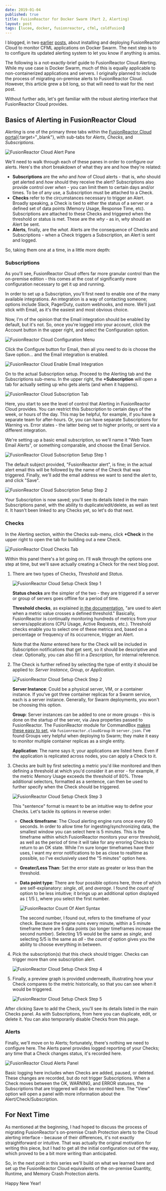 ```yaml
---
date: 2019-01-04
published: true
title: FusionReactor for Docker Swarm (Part 2, Alerting)
layout: post
tags: [lucee, docker, fusionreactor, cfml, coldfusion]
---
```

I blogged, in two [earlier](/2018/11/21/installing-fusionreactor-for-docker-swarm.html) [posts](/2018/12/14/update-to-fusionreactor-cloud-configuration-on-swarm.html), about installing and deploying FusionReactor Cloud to monitor CFML applications on Docker Swarm. The next step is to to configure its updated alerting system to let you know if anything is amiss.
<!--more-->

The following is a not-exactly-brief guide to FusionReactor Cloud Alerting. While my use case is Docker Swarm, much of this is equally applicable to non-containerized applications and servers. I originally planned to include the process of migrating on-premise alerts to FusionReactor Cloud. However, this article grew a bit long, so that will need to wait for the next post.

Without further ado, let's get familiar with the robust alerting interface that FusionReactor Cloud provides.

## Basics of Alerting in FusionReactor Cloud

*Alerting* is one of the primary three tabs within the [FusionReactor Cloud portal](https://app.fusionreactor.io/){:target="_blank"}, with sub-tabs for *Alerts*, *Checks*, and *Subscriptions*.

![FusionReactor Cloud Alert Pane][fr-cloud-alerting-pane]

We'll need to walk through each of these panes in order to configure our alerts. Here's the short breakdown of what they are and how they're related:

- **Subscriptions** are the *who* and *how* of Cloud alerts - that is, *who* should get alerted and *how* should they receive the alert? Subscriptions also provide control over *when* - you can limit them to certain days and/or times. To be of any use, a Subscription must be attached to a Check.
- **Checks** refer to the circumstances necessary to trigger an Alert. Broadly speaking, a Check is tied to either the status of a server or a defined set of data points (Memory Usage, Response Time, etc). Subscriptions are attached to these Checks and triggered when the threshold or status is met. These are the *why* - as in, *why* should an Alert be sent.
- **Alerts**, finally, are the *what*. Alerts are the consequence of Checks and Subscriptions - when a Check triggers a Subscription, an Alert is sent and logged.

So, taking them one at a time, in a little more depth:

### Subscriptions

As you'll see, FusionReactor Cloud offers far more granular control than the on-premise edition - this comes at the cost of significantly more configuration necessary to get it up and running.

In order to set up a Subscription, you'll first need to enable one of the many available integrations. An integration is a way of contacting someone; options include Slack, PagerDuty, custom webhooks, and more. We'll just stick with Email, as it's the easiest and most obvious choice.

Now, I'm of the opinion that the Email integration should be enabled by default, but it's not. So, once you're logged into your account, click the Account button in the upper right, and select the Configuration option.

![FusionReactor Cloud Configuration Menu][fr-cloud-configuration-menu]

Click the Configure button for Email, then all you need to do is choose the Save option... and the Email integration is enabled.

![FusionReactor Cloud Enable Email Integration][fr-cloud-email-configuration]

On to the actual Subscription setup. Proceed to the Alerting tab and the Subscriptions sub-menu. In the upper right, the **+Subscription** will open a tab for actually setting up who gets alerts (and when it happens).

![FusionReactor Cloud Subscription Tab][fr-cloud-subscription-tab]

Here, you start to see the level of control that Alerting in FusionReactor Cloud provides. You can restrict this Subscription to certain days of the week, or hours of the day. This may be helpful, for example, if you have a separate team for after-hours. Or, you can have separate Subscriptions for Warning vs. Error states - the latter being set to higher priority, or sent via a different integration.

We're setting up a basic email subscription, so we'll name it "Web Team Email Alerts", or something comparable, and choose the Email Service.

![FusionReactor Cloud Subscription Setup Step 1][fr-cloud-subscription-1]

The default subject provided, "FusionReactor alert", is fine; in the actual alert email this will be followed by the name of the Check that was triggered. Finally, we'll add the email address we want to send the alert to, and click "Save".

![FusionReactor Cloud Subscription Setup Step 2][fr-cloud-subscription-2]

Your Subscription is now saved; you'll see its details listed in the main Subscriptions panel, with the ability to duplicate/edit/delete, as well as test it. It hasn't been linked to any Checks yet, so let's do that next.

### Checks

In the Alerting section, within the Checks sub-menu, click **+Check** in the upper right to open the tab for building out a new Check.

![FusionReactor Cloud Checks Tab][fr-cloud-checks-tab]

Within this panel there's a lot going on. I'll walk through the options one step at time, but we'll save actually creating a Check for the next blog post.

1. There are two types of Checks, *Threshold* and *Status*.

    ![FusionReactor Cloud Setup Check Step 1][fr-cloud-checks-setup-1]

    **Status checks** are the simpler of the two - they are triggered if a server or group of servers goes offline for a period of time.

    **Threshold checks**, as explained [in the documentation](https://docs.fusionreactor.io/guides/alerting/#checks), "are used to alert when a metric value crosses a defined threshold." Basically, FusionReactor is continually monitoring hundreds of metrics from your servers/applications (CPU Usage, Active Requests, etc.). Threshold checks enable you to select one of these metrics and, based on a percentage or frequency of its occurrence, trigger an Alert.

    Note that the *Name* entered here for the Check will be included in Subscription notifications that get sent, so it should be descriptive and clear. Optionally, you can also fill in a *Description*, for internal reference.

2. The Check is further refined by selecting the type of entity it should be applied to: *Server Instance*, *Group*, or *Application*.

    ![FusionReactor Cloud Setup Check Step 2][fr-cloud-checks-setup-2]

    **Server Instance**: Could be a physical server, VM, or a container instance. If you've got three container replicas for a Swarm service, each is a server instance. Generally, for Swarm deployments, you won't be choosing this option.

    **Group**: Server instances can be added to one or more groups - this is done on the startup of the server, via Java properties passed to FusionReactor. The FusionReactor module for CommandBox [makes these easy to set](/2018/11/21/installing-fusionreactor-for-docker-swarm.html#configuration), via `fusionreactor.cloudGroup` in `server.json`. I've found Groups very helpful when deploying to Swarm; they make it easy to monitor  multiple container replicas as a single entity.

    **Application**: The name says it; your applications are listed here. Even if the application is replicated across nodes, you can apply a Check to it.

3. Checks are built by first selecting a metric you'd like monitored and then defining a threshold at which you'd consider it an error - for example, if the metric Memory Usage exceeds the threshold of 80%. Three additional selectors, formatted as a sentence, can then be used to further specify when the Check should be triggered.

    ![FusionReactor Cloud Setup Check Step 3][fr-cloud-checks-setup-3]

    This "sentence" format is meant to be an intuitive way to define your Checks. Let's tackle its options in reverse order:

    - **Check timeframe**: The Cloud alerting engine runs once every 60 seconds. In order to allow time for ingesting/synchronizing data, the smallest window you can select here is 5 minutes. This is the timeframe within which FusionReactor monitors your error threshold, as well as the period of time it will take for any erroring Checks to return to an OK state. While I'm sure longer timeframes have their uses, I want my error notifications to be as close to realtime as possible, so I've exclusively used the "5 minutes" option here.
    - **Greater/Less Than**: Set the error state as greater or less than the threshold.
    - **Data point type**: There are four possible options here, three of which are self-explanatory: *single*, *all*, and *average*. I found the *count of* option to be less intuitive; it brings up an additional option displayed as ( 1/5 ), where you select the first number.

        ![FusionReactor Count Of Alert Syntax][fr-cloud-count-of-alert]

      The second number, I found out, refers to the timeframe of your check. Because the engine runs every minute, within a 5 minute timeframe there are 5 data points (so longer timeframes increase the second number). Selecting 1/5 would be the same as *single*, and selecting 5/5 is the same as *all* - the *count of* option gives you the ability to choose everything in between.

4. Pick the subscription(s) that this check should trigger. Checks can trigger more than one subscription alert.

    ![FusionReactor Cloud Setup Check Step 4][fr-cloud-checks-setup-4]

5. Finally, a preview graph is provided underneath, illustrating how your Check compares to the metric historically, so that you can see when it would be triggered.

    ![FusionReactor Cloud Setup Check Step 5][fr-cloud-checks-setup-5]

After clicking Save to add the Check, you'll see its details listed in the main Checks panel. As with Subscriptions, from here you can duplicate, edit, or delete it. You can also temporarily disable Checks from this page.

### Alerts

Finally, we'll move on to Alerts; fortunately, there's nothing we need to configure here. The Alerts panel provides logged reporting of your Checks; any time that a Check changes status, it's recorded here.

![FusionReactor Cloud Alerts Panel][fr-cloud-alerts-panel]

Basic logging here includes when Checks are added, paused, or deleted. These changes are recorded, but do not trigger Subscriptions. When a Check moves between the OK, WARNING, and ERROR statuses, the Subscriptions that are triggered will also be recorded here. The "View" option will open a panel with more information about the Alert/Check/Subscription.

## For Next Time

As mentioned at the beginning, I had hoped to discuss the process of migrating FusionReactor's on-premise Crash Protection alerts to the Cloud alerting interface - because of their differences, it's not exactly straightforward or intuitive. That was actually the original motivation for writing this piece, but I had to get all the initial configuration out of the way, which proved to be a bit more writing than anticipated.

So, in the next post in this series we'll build on what we learned here and set up the FusionReactor Cloud equivalents of the on-premise Quantity, Runtime, and Memory Crash Protection alerts.

Happy New Year!

[fr-standard-alerts]: /public/assets/images/fusion-reactor-standard-protection-alerts.png
[fr-cloud-alerting-pane]: /public/assets/images/fusionreactor-cloud-alerting-tab.png
[fr-cloud-configuration-menu]: /public/assets/images/fusionreactor-cloud-configuration-menu.png
[fr-cloud-email-configuration]: /public/assets/images/fusionreactor-configured-email-alert-service.png
[fr-cloud-subscription-tab]: /public/assets/images/fusionreactor-add-subscription-tab.png
[fr-cloud-subscription-1]: /public/assets/images/fusionreactor-subscription-step-1.png
[fr-cloud-subscription-2]: /public/assets/images/fusionreactor-subscription-step-2.png
[fr-cloud-checks-tab]: /public/assets/images/fusionreactor-add-check-tab.png
[fr-cloud-checks-setup-1]: /public/assets/images/fusionreactor-check-setup-step-1.png
[fr-cloud-checks-setup-2]: /public/assets/images/fusionreactor-check-setup-step-2.png
[fr-cloud-checks-setup-3]: /public/assets/images/fusionreactor-check-setup-step-3.png
[fr-cloud-checks-setup-4]: /public/assets/images/fusionreactor-check-setup-step-4.png
[fr-cloud-checks-setup-5]: /public/assets/images/fusionreactor-check-setup-step-5.png
[fr-cloud-alerts-panel]: /public/assets/images/fusionreactor-cloud-alerts-panel.png
[fr-cloud-count-of-alert]: /public/assets/images/fusionreactor-count-of-alert-setting.png